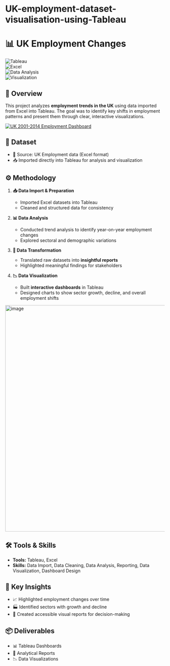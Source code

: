 # UK-employment-dataset-visualisation-using-Tableau
# 📊 UK Employment Changes  
![Tableau](https://img.shields.io/badge/Tableau-Data%20Viz-orange?logo=tableau)  
![Excel](https://img.shields.io/badge/Excel-Data%20Processing-green?logo=microsoft-excel)  
![Data Analysis](https://img.shields.io/badge/Skill-Data%20Analysis-blue)  
![Visualization](https://img.shields.io/badge/Skill-Visualization-purple)  

## 🔎 Overview  
This project analyzes **employment trends in the UK** using data imported from Excel into Tableau. The goal was to identify key shifts in employment patterns and present them through clear, interactive visualizations.  
<div class='tableauPlaceholder' id='viz1759149293602' style='position: relative'><noscript><a href='#'><img alt='UK 2001-2014 Employment Dashboard ' src='https:&#47;&#47;public.tableau.com&#47;static&#47;images&#47;EM&#47;EMSIDataset-Ibrahim&#47;Dashboard1&#47;1_rss.png' style='border: none' /></a></noscript><object class='tableauViz'  style='display:none;'><param name='host_url' value='https%3A%2F%2Fpublic.tableau.com%2F' /> <param name='embed_code_version' value='3' /> <param name='site_root' value='' /><param name='name' value='EMSIDataset-Ibrahim&#47;Dashboard1' /><param name='tabs' value='no' /><param name='toolbar' value='yes' /><param name='static_image' value='https:&#47;&#47;public.tableau.com&#47;static&#47;images&#47;EM&#47;EMSIDataset-Ibrahim&#47;Dashboard1&#47;1.png' /> <param name='animate_transition' value='yes' /><param name='display_static_image' value='yes' /><param name='display_spinner' value='yes' /><param name='display_overlay' value='yes' /><param name='display_count' value='yes' /><param name='language' value='en-GB' /></object></div>                

## 📂 Dataset  
- 📑 Source: UK Employment data (Excel format)  
- 📥 Imported directly into Tableau for analysis and visualization  

## ⚙️ Methodology  
1. **📥 Data Import & Preparation**  
   - Imported Excel datasets into Tableau  
   - Cleaned and structured data for consistency  

2. **📊 Data Analysis**  
   - Conducted trend analysis to identify year-on-year employment changes  
   - Explored sectoral and demographic variations  

3. **📝 Data Transformation**  
   - Translated raw datasets into **insightful reports**  
   - Highlighted meaningful findings for stakeholders  

4. **📉 Data Visualization**  
   - Built **interactive dashboards** in Tableau  
   - Designed charts to show sector growth, decline, and overall employment shifts
  
<img width="1436" height="714" alt="image" src="https://github.com/user-attachments/assets/8ac5b23c-296c-4f2a-af58-ce72e59222e4" />


## 🛠️ Tools & Skills  
- **Tools:** Tableau, Excel  
- **Skills:** Data Import, Data Cleaning, Data Analysis, Reporting, Data Visualization, Dashboard Design  

## 📌 Key Insights  
- 📈 Highlighted employment changes over time  
- 🏭 Identified sectors with growth and decline  
- 📑 Created accessible visual reports for decision-making  

## 📦 Deliverables  
- 📊 Tableau Dashboards  
- 📝 Analytical Reports  
- 📉 Data Visualizations  

